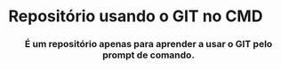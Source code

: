 <h1 align="left">Repositório usando o GIT no CMD</h1>

<h3 align="center">É um repositório apenas para aprender a usar o GIT pelo prompt de comando.</h3>

